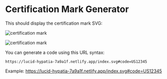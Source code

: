 # Certification Mark Generator

This should display the certification mark SVG:

![certification mark](https://lucid-hypatia-7a9a1f.netlify.app/index.svg#code=US99999)

![certification mark](https://lucid-hypatia-7a9a1f.netlify.app/index.svg#code=US12345)

You can generate a code using this URL syntax:

`https://lucid-hypatia-7a9a1f.netlify.app/index.svg#code=US12345`

Example: https://lucid-hypatia-7a9a1f.netlify.app/index.svg#code=US12345
